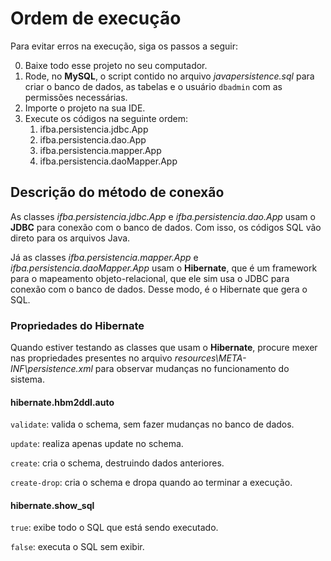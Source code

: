# Ordem de execução

Para evitar erros na execução, siga os passos a seguir:

0.  Baixe todo esse projeto no seu computador.
1.  Rode, no **MySQL**, o script contido no arquivo *javapersistence.sql* para criar o banco de dados, as tabelas e o usuário `dbadmin` com as permissões necessárias.
2.  Importe o projeto na sua IDE.
3.  Execute os códigos na seguinte ordem:
	1. ifba.persistencia.jdbc.App
	2. ifba.persistencia.dao.App
	3. ifba.persistencia.mapper.App
	4. ifba.persistencia.daoMapper.App

## Descrição do método de conexão

As classes *ifba.persistencia.jdbc.App* e *ifba.persistencia.dao.App* usam o **JDBC** para conexão com o banco de dados. Com isso, os códigos SQL vão direto para os arquivos Java.

Já as classes *ifba.persistencia.mapper.App* e *ifba.persistencia.daoMapper.App* usam o **Hibernate**, que é um framework para o mapeamento objeto-relacional, que ele sim usa o JDBC para conexão com o banco de dados. Desse modo, é o Hibernate que gera o SQL.

### Propriedades do Hibernate

Quando estiver testando as classes que usam o **Hibernate**, procure mexer nas propriedades presentes no arquivo *resources\META-INF\persistence.xml* para observar mudanças no funcionamento do sistema.

#### hibernate.hbm2ddl.auto

`validate`: valida o schema, sem fazer mudanças no banco de dados.

`update`: realiza apenas update no schema.

`create`: cria o schema, destruindo dados anteriores.

`create-drop`: cria o schema e dropa quando ao terminar a execução.

#### hibernate.show_sql

`true`: exibe todo o SQL que está sendo executado.

`false`: executa o SQL sem exibir.
